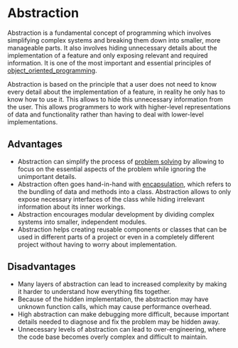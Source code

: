 
# Abstraction

Abstraction is a fundamental concept of programming which involves simplifying complex systems and breaking them down into smaller, more manageable parts. It also involves hiding unnecessary details about the implementation of a feature and only exposing relevant and required information. It is one of the most important and essential principles of [object_oriented_programming](object_oriented_programming.md).

Abstraction is based on the principle that a user does not need to know every detail about the implementation of a feature, in reality he only has to know how to use it. This allows to hide this unnecessary information from the user. This allows programmers to work with higher-level representations of data and functionality rather than having to deal with lower-level implementations.

## Advantages

- Abstraction can simplify the process of [problem solving](problem_solving.md) by allowing to focus on the essential aspects of the problem while ignoring the unimportant details.
- Abstraction often goes hand-in-hand with [encapsulation](encapsulation.md), which refers to the bundling of data and methods into a class. Abstraction allows to only expose necessary interfaces of the class while hiding irrelevant information about its inner workings.
- Abstraction encourages modular development by dividing complex systems into smaller, independent modules.
- Abstraction helps creating reusable components or classes that can be used in different parts of a project or even in a completely different project without having to worry about implementation.

## Disadvantages

- Many layers of abstraction can lead to increased complexity by making it harder to understand how everything fits together.
- Because of the hidden implementation, the abstraction may have unknown function calls, which may cause performance overhead.
- High abstraction can make debugging more difficult, because important details needed to diagnose and fix the problem may be hidden away.
- Unnecessary levels of abstraction can lead to over-engineering, where the code base becomes overly complex and difficult to maintain.